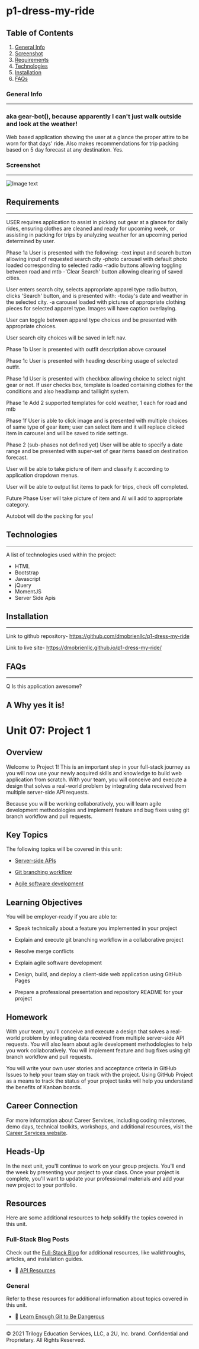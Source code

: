 # p1-dress-my-ride

## Table of Contents
1. [General Info](#general-info)
2. [Screenshot](#screenshot)
2. [Requirements](#requirements)
3. [Technologies](#technologies)
4. [Installation](#installation)
5. [FAQs](#faqs)
### General Info
***
### aka gear-bot(), because apparently I can't just walk outside and look at the weather!

Web based application showing the user at a glance the proper attire to be 
worn for that days' ride. Also makes recommendations for trip packing based
on 5 day forecast at any destination. Yes.

### Screenshot
***
![Image text](./assets/images/finished-screenshot.png)

## Requirements
***
  USER requires application to assist in picking out gear at a glance for daily rides,
  ensuring clothes are cleaned and ready for upcoming week, or assisting in packing for
  trips by analyzing weather for an upcoming period determined by user.

  Phase 1a
  User is presented with the following:
    -text input and search button allowing input of requested search city
    -photo carousel with default photo loaded corresponding to selected radio
    -radio buttons allowing toggling between road and mtb
    -'Clear Search' button allowing clearing of saved cities.

  User enters search city, selects appropriate apparel type radio button, clicks 'Search' 
  button, and is presented with:
    -today's date and weather in the selected city.
    -a carousel loaded with pictures of appropriate clothing pieces for selected apparel 
    type. Images will have caption overlaying.
    
  User can toggle between apparel type choices and be presented with appropriate choices.

  User search city choices will be saved in left nav.

  Phase 1b
  User is presented with outfit description above carousel

  Phase 1c
  User is presented with heading describing usage of selected outfit.

  Phase 1d
  User is presented with checkbox allowing choice to select night gear
  or not.
  If user checks box, template is loaded containing clothes for the 
  conditions and also headlamp and taillight system.

  Phase 1e
  Add 2 supported templates for cold weather, 1 each for road and mtb

  Phase 1f
  User is able to click image and is presented with multiple choices of same type of
  gear item; user can select item and it will replace clicked item in carousel and will
  be saved to ride settings.

 Phase 2 (sub-phases not defined yet)
 User will be able to specify a date range and be presented with super-set of gear items
 based on destination forecast.

 User will be able to take picture of item and classify it according to application 
 dropdown menus.

 User will be able to output list items to pack for trips, check off completed.

 Future Phase
 User will take picture of item and AI will add to appropriate category.
 
 Autobot will do the packing for you!

## Technologies
***
A list of technologies used within the project:
  * HTML
  * Bootstrap
  * Javascript
  * jQuery
  * MomentJS
  * Server Side Apis

## Installation
***

Link to github repository- https://github.com/dmobrienllc/p1-dress-my-ride

Link to live site- https://dmobrienllc.github.io/p1-dress-my-ride/

## FAQs
***

Q Is this application awesome?

A Why yes it is!
---


# Unit 07: Project 1

## Overview

Welcome to Project 1! This is an important step in your full-stack journey as you will now use your newly acquired skills and knowledge to build web application from scratch. With your team, you will conceive and execute a design that solves a real-world problem by integrating data received from multiple server-side API requests. 

Because you will be working collaboratively, you will learn agile development methodologies and implement feature and bug fixes using git branch workflow and pull requests.

## Key Topics

The following topics will be covered in this unit:

* [Server-side APIs](https://en.wikipedia.org/wiki/Web_API)

* [Git branching workflow](https://git-scm.com/book/en/v2/Git-Branching-Branching-Workflows)

* [Agile software development](https://en.wikipedia.org/wiki/Agile_software_development)

## Learning Objectives

You will be employer-ready if you are able to:

* Speak technically about a feature you implemented in your project

* Explain and execute git branching workflow in a collaborative project

* Resolve merge conflicts

* Explain agile software development

* Design, build, and deploy a client-side web application using GitHub Pages

* Prepare a professional presentation and repository README for your project

## Homework

With your team, you'll conceive and execute a design that solves a real-world problem by integrating data received from multiple server-side API requests. You will also learn about agile development methodologies to help you work collaboratively. You will implement feature and bug fixes using git branch workflow and pull requests. 

You will write your own user stories and acceptance criteria in GitHub Issues to help your team stay on track with the project. Using GitHub Project as a means to track the status of your project tasks will help you understand the benefits of Kanban boards. 

## Career Connection

For more information about Career Services, including coding milestones, demo days, technical toolkits, workshops, and additional resources, visit the [Career Services website](https://mycareerspot.org/).

## Heads-Up

In the next unit, you'll continue to work on your group projects. You'll end the week by presenting your project to your class. Once your project is complete, you'll want to update your professional materials and add your new project to your portfolio.

## Resources

Here are some additional resources to help solidify the topics covered in this unit.

### Full-Stack Blog Posts

Check out the [Full-Stack Blog](https://coding-boot-camp.github.io/full-stack/) for additional resources, like walkthroughs, articles, and installation guides.

  * 📖 [API Resources](https://coding-boot-camp.github.io/full-stack/apis/api-resources)

### General

Refer to these resources for additional information about topics covered in this unit.

  * 📖 [Learn Enough Git to Be Dangerous](https://www.learnenough.com/git-tutorial/getting_started)

- - -
© 2021 Trilogy Education Services, LLC, a 2U, Inc. brand. Confidential and Proprietary. All Rights Reserved.
